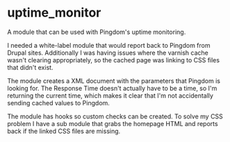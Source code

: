 # uptime_monitor
A module that can be used with Pingdom's uptime monitoring.

I needed a white-label module that would report back to Pingdom from Drupal
sites. Additionally I was having issues where the varnish cache wasn't clearing
appropriately, so the cached page was linking to CSS files that didn't exist.

The module creates a XML document with the parameters that Pingdom is looking
for. The Response Time doesn't actually have to be a time, so I'm returning
the current time, which makes it clear that I'm not accidentally sending
cached values to Pingdom.

The module has hooks so custom checks can be created. To solve my CSS problem
I have a sub module that grabs the homepage HTML and reports back if the linked
CSS files are missing.
